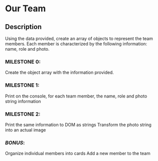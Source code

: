 # Our Team

## Description

Using the data provided, create an array of objects to represent the team members.
Each member is characterized by the following information: name, role and photo.

### MILESTONE 0:

Create the object array with the information provided.

### MILESTONE 1:

Print on the console, for each team member, the name, role and photo string information

### MILESTONE 2:

Print the same information to DOM as strings
Transform the photo string into an actual image

### *BONUS*:

Organize individual members into cards
Add a new member to the team